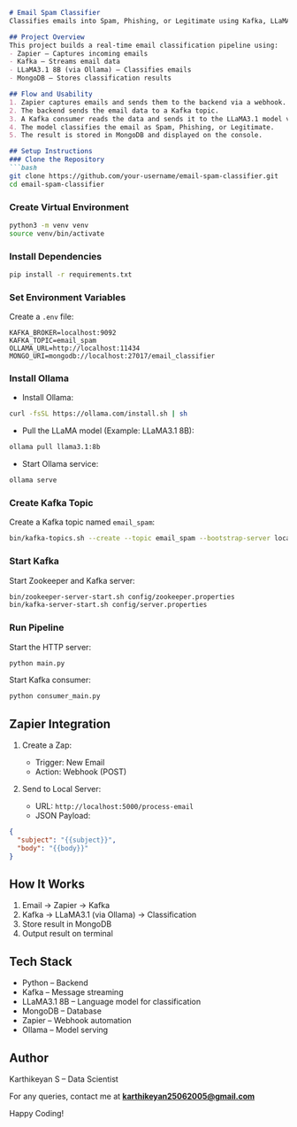 ```markdown
# Email Spam Classifier  
Classifies emails into Spam, Phishing, or Legitimate using Kafka, LLaMA3.1 8B, and MongoDB.  

## Project Overview  
This project builds a real-time email classification pipeline using:  
- Zapier – Captures incoming emails  
- Kafka – Streams email data  
- LLaMA3.1 8B (via Ollama) – Classifies emails  
- MongoDB – Stores classification results  

## Flow and Usability  
1. Zapier captures emails and sends them to the backend via a webhook.  
2. The backend sends the email data to a Kafka topic.  
3. A Kafka consumer reads the data and sends it to the LLaMA3.1 model via Ollama.  
4. The model classifies the email as Spam, Phishing, or Legitimate.  
5. The result is stored in MongoDB and displayed on the console.  

## Setup Instructions  
### Clone the Repository  
```bash
git clone https://github.com/your-username/email-spam-classifier.git  
cd email-spam-classifier
```

### Create Virtual Environment  
```bash
python3 -m venv venv  
source venv/bin/activate
```

### Install Dependencies  
```bash
pip install -r requirements.txt
```

### Set Environment Variables  
Create a `.env` file:  
```plaintext
KAFKA_BROKER=localhost:9092  
KAFKA_TOPIC=email_spam  
OLLAMA_URL=http://localhost:11434  
MONGO_URI=mongodb://localhost:27017/email_classifier  
```

### Install Ollama  
- Install Ollama:  
```bash
curl -fsSL https://ollama.com/install.sh | sh
```

- Pull the LLaMA model (Example: LLaMA3.1 8B):  
```bash
ollama pull llama3.1:8b
```

- Start Ollama service:  
```bash
ollama serve
```

### Create Kafka Topic  
Create a Kafka topic named `email_spam`:  
```bash
bin/kafka-topics.sh --create --topic email_spam --bootstrap-server localhost:9092 --partitions 1 --replication-factor 1
```

### Start Kafka  
Start Zookeeper and Kafka server:  
```bash
bin/zookeeper-server-start.sh config/zookeeper.properties  
bin/kafka-server-start.sh config/server.properties
```

### Run Pipeline  
Start the HTTP server:  
```bash
python main.py
```

Start Kafka consumer:  
```bash
python consumer_main.py
```

## Zapier Integration  
1. Create a Zap:  
   - Trigger: New Email  
   - Action: Webhook (POST)  

2. Send to Local Server:  
   - URL: `http://localhost:5000/process-email`  
   - JSON Payload:  
```json
{
  "subject": "{{subject}}", 
  "body": "{{body}}"
}
```

## How It Works  
1. Email → Zapier → Kafka  
2. Kafka → LLaMA3.1 (via Ollama) → Classification  
3. Store result in MongoDB  
4. Output result on terminal  

## Tech Stack  
- Python – Backend  
- Kafka – Message streaming  
- LLaMA3.1 8B – Language model for classification  
- MongoDB – Database  
- Zapier – Webhook automation  
- Ollama – Model serving  

## Author  
Karthikeyan S – Data Scientist  

For any queries, contact me at **karthikeyan25062005@gmail.com**  

Happy Coding!
```
